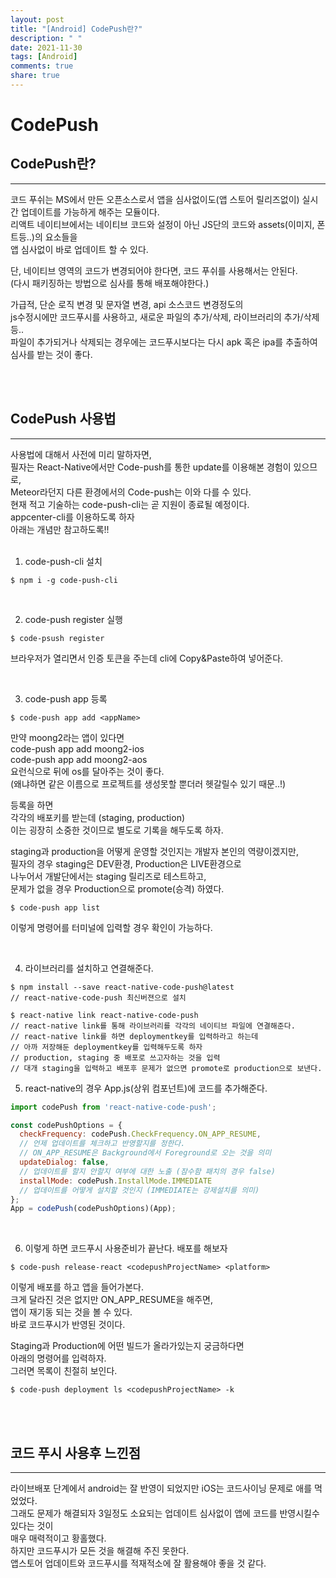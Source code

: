 ```yaml
---
layout: post
title: "[Android] CodePush란?"
description: " "
date: 2021-11-30
tags: [Android]
comments: true
share: true
---
```


# CodePush

## CodePush란?

---

코드 푸쉬는 MS에서 만든 오픈소스로서 앱을 심사없이도(앱 스토어 릴리즈없이) 실시간 업데이트를 가능하게 해주는 모듈이다.<br>
리액트 네이티브에서는 네이티브 코드와 설정이 아닌 JS단의 코드와 assets(이미지, 폰트등..)의 요소들을<br>
앱 심사없이 바로 업데이트 할 수 있다.<br>

단, 네이티브 영역의 코드가 변경되어야 한다면, 코드 푸쉬를 사용해서는 안된다.<br>
(다시 패키징하는 방법으로 심사를 통해 배포해야한다.)<br>

가급적, 단순 로직 변경 및 문자열 변경, api 소스코드 변경정도의<br>
js수정시에만 코드푸시를 사용하고, 새로운 파일의 추가/삭제, 라이브러리의 추가/삭제등..<br>
파일이 추가되거나 삭제되는 경우에는 코드푸시보다는 다시 apk 혹은 ipa를 추출하여<br>
심사를 받는 것이 좋다.<br>

<br>
<br>

## CodePush 사용법

---

사용법에 대해서 사전에 미리 말하자면,<br>
필자는 React-Native에서만 Code-push를 통한 update를 이용해본 경험이 있으므로,<br>
Meteor라던지 다른 환경에서의 Code-push는 이와 다를 수 있다.<br>
현재 적고 기술하는 code-push-cli는 곧 지원이 종료될 예정이다.<br>
appcenter-cli를 이용하도록 하자<br>
아래는 개념만 참고하도록!!<br>
<br>

1. code-push-cli 설치

```
$ npm i -g code-push-cli
```

<br>

2. code-push register 실행

```
$ code-psush register
```

브라우저가 열리면서 인증 토큰을 주는데 cli에 Copy&Paste하여 넣어준다.<br>

<br>

3. code-push app 등록

```
$ code-push app add <appName>
```

만약 moong2라는 앱이 있다면<br>
code-push app add moong2-ios<br>
code-push app add moong2-aos<br>
요런식으로 뒤에 os를 달아주는 것이 좋다.<br>
(왜냐하면 같은 이름으로 프로젝트를 생성못할 뿐더러 헷갈릴수 있기 때문..!)<br>

등록을 하면<br>
각각의 배포키를 받는데 (staging, production)<br>
이는 굉장히 소중한 것이므로 별도로 기록을 해두도록 하자.<br>

staging과 production을 어떻게 운영할 것인지는 개발자 본인의 역량이겠지만,<br>
필자의 경우 staging은 DEV환경, Production은 LIVE환경으로<br>
나누어서 개발단에서는 staging 릴리즈로 테스트하고,<br>
문제가 없을 경우 Production으로 promote(승격) 하였다.<br>

```
$ code-push app list
```

이렇게 명령어를 터미널에 입력할 경우 확인이 가능하다.<br>

<br>

4. 라이브러리를 설치하고 연결해준다.

```
$ npm install --save react-native-code-push@latest
// react-native-code-push 최신버젼으로 설치

$ react-native link react-native-code-push
// react-native link를 통해 라이브러리를 각각의 네이티브 파일에 연결해준다.
// react-native link를 하면 deploymentkey를 입력하라고 하는데
// 아까 저장해둔 deploymentkey를 입력해두도록 하자
// production, staging 중 배포로 쓰고자하는 것을 입력
// 대개 staging을 입력하고 배포후 문제가 없으면 promote로 production으로 보낸다.
```

5. react-native의 경우 App.js(상위 컴포넌트)에 코드를 추가해준다.

```js
import codePush from 'react-native-code-push';

const codePushOptions = {
  checkFrequency: codePush.CheckFrequency.ON_APP_RESUME,
  // 언제 업데이트를 체크하고 반영할지를 정한다.
  // ON_APP_RESUME은 Background에서 Foreground로 오는 것을 의미
  updateDialog: false,
  // 업데이트를 할지 안할지 여부에 대한 노출 (잠수함 패치의 경우 false)
  installMode: codePush.InstallMode.IMMEDIATE
  // 업데이트를 어떻게 설치할 것인지 (IMMEDIATE는 강제설치를 의미)
};
App = codePush(codePushOptions)(App);
```

<br>

6. 이렇게 하면 코드푸시 사용준비가 끝난다. 배포를 해보자

```
$ code-push release-react <codepushProjectName> <platform>
```

이렇게 배포를 하고 앱을 들어가본다.<br>
크게 달라진 것은 없지만 ON_APP_RESUME을 해주면,<br>
앱이 재기동 되는 것을 볼 수 있다.<br>
바로 코드푸시가 반영된 것이다.<br>

Staging과 Production에 어떤 빌드가 올라가있는지 궁금하다면<br>
아래의 명령어를 입력하자.<br>
그러면 목록이 친절히 보인다.<br>

```
$ code-push deployment ls <codepushProjectName> -k
```

<br>
<br>

## 코드 푸시 사용후 느낀점

---

라이브배포 단계에서 android는 잘 반영이 되었지만 iOS는 코드사이닝 문제로 애를 먹었었다.<br>
그래도 문제가 해결되자 3일정도 소요되는 업데이트 심사없이 앱에 코드를 반영시킬수 있다는 것이<br>
매우 매력적이고 황홀했다.<br>
하지만 코드푸시가 모든 것을 해결해 주진 못한다.<br>
앱스토어 업데이트와 코드푸시를 적재적소에 잘 활용해야 좋을 것 같다.<br>
